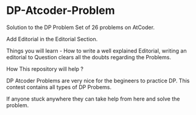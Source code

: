 # DP-Atcoder-Problem
Solution to the DP Problem Set of 26 problems on AtCoder.

Add Editorial in the Editorial Section. 

Things you will learn - How to write a well explained Editorial, writing an editorial to Question clears all the doubts regarding the Problems.

How This repository will help ?

DP Atcoder Problems are very nice for the begineers to practice DP. This contest contains all types of DP Probems.

If anyone stuck anywhere they can take help from here and solve the problem.

